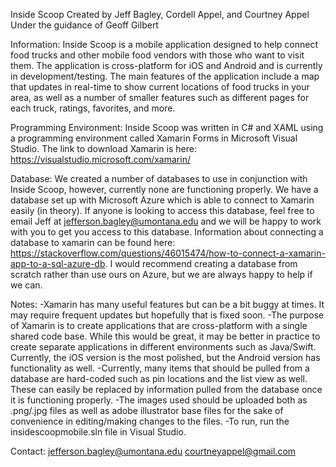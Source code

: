 Inside Scoop
Created by Jeff Bagley, Cordell Appel, and Courtney Appel
Under the guidance of Geoff Gilbert


Information:
Inside Scoop is a mobile application designed to help connect food trucks and other mobile food vendors with those who want to visit them. The application is cross-platform for iOS and Android and is currently in development/testing. The main features of the application include a map that updates in real-time to show current locations of food trucks in your area, as well as a number of smaller features such as different pages for each truck, ratings, favorites, and more.

Programming Environment:
Inside Scoop was written in C# and XAML using a programming environment called Xamarin Forms in Microsoft Visual Studio. The link to download Xamarin is here: https://visualstudio.microsoft.com/xamarin/

Database: We created a number of databases to use in conjunction with Inside Scoop, however, currently none are functioning properly. We have a database set up with Microsoft Azure which is able to connect to Xamarin easily (in theory). If anyone is looking to access this database, feel free to email Jeff at jefferson.bagley@umontana.edu and we will be happy to work with you to get you access to this database. Information about connecting a database to xamarin can be found here: https://stackoverflow.com/questions/46015474/how-to-connect-a-xamarin-app-to-a-sql-azure-db. I would recommend creating a database from scratch rather than use ours on Azure, but we are always happy to help if we can.

Notes:
-Xamarin has many useful features but can be a bit buggy at times. It may require frequent updates but hopefully that is fixed soon. 
-The purpose of Xamarin is to create applications that are cross-platform with a single shared code base. While this would be great, it may be better in practice to create separate applications in different environments such as Java/Swift. Currently, the iOS version is the most polished, but the Android version has functionality as well. 
-Currently, many items that should be pulled from a database are hard-coded such as pin locations and the list view as well. These can easily be replaced by information pulled from the database once it is functioning properly.
-The images used should be uploaded both as .png/.jpg files as well as adobe illustrator base files for the sake of convenience in editing/making changes to the files.
-To run, run the insidescoopmobile.sln file in Visual Studio.

Contact:
jefferson.bagley@umontana.edu
courtneyappel@gmail.com

